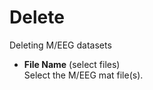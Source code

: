 # Delete  
Deleting M/EEG datasets  

* **File Name** (select files)  
Select the M/EEG mat file(s).  

